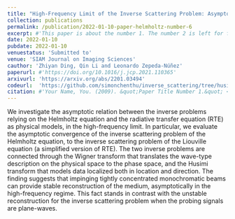 ```yaml
---
title: "High-Frequency Limit of the Inverse Scattering Problem: Asymptotic Convergence from Inverse Helmholtz to Inverse Liouville"
collection: publications
permalink: /publication/2022-01-10-paper-helmholtz-number-6
excerpt: #'This paper is about the number 1. The number 2 is left for future work.'
date: 2022-01-10
pubdate: 2022-01-10
venuestatus: 'Submitted to'
venue: 'SIAM Journal on Imaging Sciences'
cauthor: 'Zhiyan Ding, Qin Li and Leonardo Zepeda-Núñez'
paperurl: #'https://doi.org/10.1016/j.jcp.2021.110365'
arxivurl: 'https://arxiv.org/abs/2201.03494'
codeurl:  'https://github.com/simonchenthu/inverse_scattering/tree/husimi'
citation: #'Your Name, You. (2009). &quot;Paper Title Number 1.&quot; <i>Journal 1</i>. 1(1).'
---
```

We investigate the asymptotic relation between the inverse problems relying on the Helmholtz equation and the radiative transfer equation (RTE) as physical models, in the high-frequency limit. In particular, we evaluate the asymptotic convergence of the inverse scattering problem of the Helmholtz equation, to the inverse scattering problem of the Liouville equation (a simplified version of RTE). The two inverse problems are connected through the Wigner transform that translates the wave-type description on the physical space to the phase space, and the Husimi transform that models data localized both in location and direction. The finding suggests that impinging tightly concentrated monochromatic beams can provide stable reconstruction of the medium, asymptotically in the high-frequency regime. This fact stands in contrast with the unstable reconstruction for the inverse scattering problem when the probing signals are plane-waves.